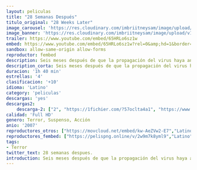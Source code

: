 ```yaml
---
layout: peliculas
title: "28 Semanas Después"
titulo_original: "28 Weeks Later"
image_carousel: 'https://res.cloudinary.com/imbriitneysam/image/upload/v1542767223/28-semanas-poster-min.jpg'
image_banner: 'https://res.cloudinary.com/imbriitneysam/image/upload/v1542767223/28-semanas-banner-min.jpg'
trailer: https://www.youtube.com/embed/65HRLo6sz1w
embed: https://www.youtube.com/embed/65HRLo6sz1w?rel=0&amp;hd=1&border=0&wmode=opaque&enablejsapi=1&modestbranding=1&controls=1&showinfo=1
sandbox: allow-same-origin allow-forms
reproductor: fembed
description: Seis meses después de que la propagación del virus haya aniquilado las Islas Británicas, el ejército de los Estados Unidos declara que ha ganado la guerra contra la infección y que puede comenzar la reconstrucción del país. Con la primera ola de refugiados que vuelve al país, una familia consigue reencontrarse. Pero uno de los miembros guarda un terrible secreto sin ser consciente de ello. El virus aún no ha sido destruido y en esta ocasión, es más peligroso que nunca.
description_corta: Seis meses después de que la propagación del virus haya aniquilado las Islas Británicas, el ejército de los Estados Unidos declara que ha ganado la guerra contra la infección y que puede comenzar la reconstrucción del país. Con la primera ola de refugiados que vuelve al país, una ..
duracion: '1h 40 min'
estrellas: '4'
clasificacion: '+10'
idioma: 'Latino'
category: 'peliculas'
descargas: 'yes'
descargas2:
    descarga-2: ["2", "https://1fichier.com/?57oclta4a1", "https://www.google.com/s2/favicons?domain=www.rapidvideo.com","RapidVideo","https://res.cloudinary.com/imbriitneysam/image/upload/v1541473684/mexico.png", "Latino", "Full HD"]
calidad: 'Full HD'
genero: Terror, Suspenso, Acción
anio: '2007'
reproductores_otros: ["https://movcloud.net/embed/kw-AeZVw2-E7","Latino","https://www.zembed.to/public/dist/asteroid.html?id=cf57657e5de3a7dfa066d2ab8c6da11a&title=28%20Weeks%20Later","Latino","https://streampelis.info/public/dist/index.html?id=97c18cb7d4aeb0e8823d1f865a720bae","Latino","https://gdriveplayer.me/embed2.php?link=z3FLquqDBcJQAtd5OREfBQELZMLRlvVu9i2k8RjEkBPYVTdAvdB7pgDu7rbO%2FIQT2jrnDaAZLUrgO1JfFLU2kUuqHglLWJAJdvge%2BlqZmIvD9wbqE9EPVeb5tdN5UfYz7JJoT7BaAWNCv5dDCojq8LmesgfXBaqDo%2BMeaatdTQoREZ9nfAw04amkOqL%2BK4HjQ%3D","Latino","https://gdriveplayer.me/embed2.php?link=eE9KR6Xaw6gW2GpMhUm%252FTgMz1xQf%252BZa%252BwFOvLjtrtqT%252BQMQOhDLdNOfMQBD8%252BPVUz4mDEuzJzAcqSdeEq7zTn9I1ApTcFqHAIPeMxk14teyUgWyojt%252BIOLnSjINcOAkVploHGmwu6gxErgujKNsvQOQDsErvTLkCl19l3mfv191XjjLHHHj3QiMl1bpQnmkZD8WuLmrJd9A2WSEWK4ww%252Bm","Latino"]
reproductores_fembed: ["https://pelispng.online/v/2w9m7k8yml9","Latino"]
tags:
- Terror
twitter_text: 28 semanas despues.
introduction: Seis meses después de que la propagación del virus haya aniquilado las Islas Británicas, el ejército de los Estados Unidos declara que ha ganado la guerra contra la infección y que puede comenzar la reconstrucción del país. Con la primera ola de refugiados que vuelve al país, una 
---
```



 







